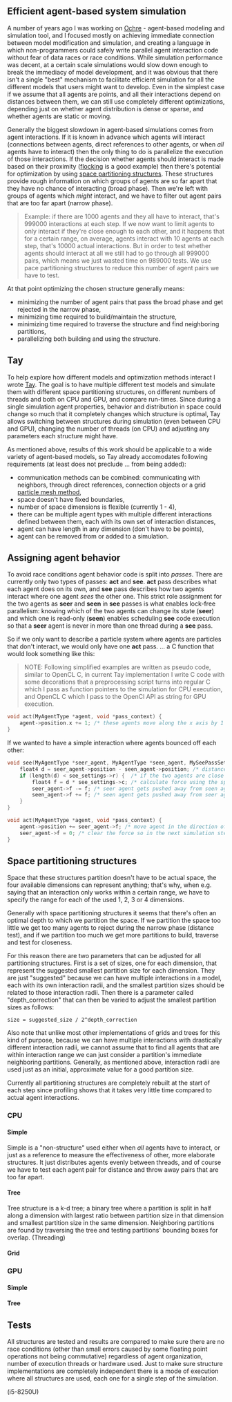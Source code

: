 
## Efficient agent-based system simulation

A number of years ago I was working on [Ochre](https://github.com/bcace/ochre) - agent-based modeling and simulation tool, and I focused mostly on achieving immediate connection between model modification and simulation, and creating a language in which non-programmers could safely write parallel agent interaction code without fear of data races or race conditions. While simulation performance was decent, at a certain scale simulations would slow down enough to break the immediacy of model development, and it was obvious that there isn't a single "best" mechanism to facilitate efficient simulation for all the different models that users might want to develop. Even in the simplest case if we assume that all agents are points, and all their interactions depend on distances between them, we can still use completely different optimizations, depending just on whether agent distribution is dense or sparse, and whether agents are static or moving.

Generally the biggest slowdown in agent-based simulations comes from agent interactions. If it is known in advance which agents will interact (connections between agents, direct references to other agents, or when *all* agents have to interact) then the only thing to do is parallelize the execution of those interactions. If the decision whether agents should interact is made based on their proximity ([flocking](https://en.wikipedia.org/wiki/Flocking_(behavior)) is a good example) then there's potential for optimization by using [space partitioning structures](https://en.wikipedia.org/wiki/Space_partitioning). These structures provide rough information on which groups of agents are so far apart that they have no chance of interacting (broad phase). Then we're left with groups of agents which *might* interact, and we have to filter out agent pairs that are too far apart (narrow phase).

> Example: if there are 1000 agents and they all have to interact, that's 999000 interactions at each step. If we now want to limit agents to only interact if they're close enough to each other, and it happens that for a certain range, on average, agents interact with 10 agents at each step, that's 10000 actual interactions. But in order to test whether agents should interact at all we still had to go through all 999000 pairs, which means we just wasted time on 989000 tests. We use pace partitioning structures to reduce this number of agent pairs we have to test.

At that point optimizing the chosen structure generally means:

* minimizing the number of agent pairs that pass the broad phase and get rejected in the narrow phase,
* minimizing time required to build/maintain the structure,
* minimizing time required to traverse the structure and find neighboring partitions,
* parallelizing both building and using the structure.

## Tay

To help explore how different models and optimization methods interact I wrote [Tay](https://github.com/bcace/tay). The goal is to have multiple different test models and simulate them with different space partitioning structures, on different numbers of threads and both on CPU and GPU, and compare run-times. Since during a single simulation agent properties, behavior and distribution in space could change so much that it completely changes which structure is optimal, Tay allows switching between structures during simulation (even between CPU and GPU), changing the number of threads (on CPU) and adjusting any parameters each structure might have.

As mentioned above, results of this work should be applicable to a wide variety of agent-based models, so Tay already accomodates following requirements (at least does not preclude ... from being added):

* communication methods can be combined: communicating with neighbors, through direct references, connection objects or a grid [particle mesh method](https://en.wikipedia.org/wiki/Particle_Mesh),
* space doesn't have fixed boundaries,
* number of space dimensions is flexible (currently 1 - 4),
* there can be multiple agent types with multiple different interactions defined between them, each with its own set of interaction distances,
* agent can have length in any dimension (don't have to be points),
* agent can be removed from or added to a simulation.

## Assigning agent behavior

To avoid race conditions agent behavior code is split into *passes*. There are currently only two types of passes: **act** and **see**. **act** pass describes what each agent does on its own, and **see** pass describes how two agents interact where one agent *sees* the other one. This strict role assignment for the two agents as **seer** and **seen** in **see** passes is what enables lock-free parallelism: knowing which of the two agents can change its state (**seer**) and which one is read-only (**seen**) enables scheduling **see** code execution so that a **seer** agent is never in more than one thread during a **see** pass.

So if we only want to describe a particle system where agents are particles that don't interact, we would only have one **act** pass. ... a C function that would look something like this:

> NOTE: Following simplified examples are written as pseudo code, similar to OpenCL C, in current Tay implementation I write C code with some decorations that a preprocessing script turns into regular C which I pass as function pointers to the simulation for CPU execution, and OpenCL C which I pass to the OpenCl API as string for GPU execution.

```C
void act(MyAgentType *agent, void *pass_context) {
    agent->position.x += 1; /* these agents move along the x axis by 1 each simulation step */
}
```

If we wanted to have a simple interaction where agents bounced off each other:

```C
void see(MyAgentType *seer_agent, MyAgentType *seen_agent, MySeePassSettings *see_settings) {
    float4 d = seer_agent->position - seen_agent->position; /* distance between two agents */
    if (length(d) < see_settings->r) {  /* if the two agents are close enough */
        float4 f = d * see_settings->c; /* calculate force using the spring constant */
        seer_agent->f -= f; /* seer agent gets pushed away from seen agent */
        seen_agent->f += f; /* seen agent gets pushed away from seer agent */
    }
}

void act(MyAgentType *agent, void *pass_context) {
    agent->position += seer_agent->f; /* move agent in the direction of the force */
    seer_agent->f = 0; /* clear the force so in the next simulation step agent can accumulate new resulting force */
}
```

## Space partitioning structures

Space that these structures partition doesn't have to be actual space, the four available dimensions can represent anything; that's why, when e.g. saying that an interaction only works within a certain range, we have to specify the range for each of the used 1, 2, 3 or 4 dimensions.

Generally with space partitioning structures it seems that there's often an optimal depth to which we partition the space. If we partition the space too little we get too many agents to reject during the narrow phase (distance test), and if we partition too much we get more partitions to build, traverse and test for closeness.

For this reason there are two parameters that can be adjusted for all partitioning structures. First is a set of sizes, one for each dimension, that represent the suggested smallest partition size for each dimension. They are just "suggested" because we can have multiple interactions in a model, each with its own interaction radii, and the smallest partition sizes should be related to those interaction radii. Then there is a parameter called "depth_correction" that can then be varied to adjust the smallest partition sizes as follows:

```
size = suggested_size / 2^depth_correction
```

Also note that unlike most other implementations of grids and trees for this kind of purpose, because we can have multiple interactions with drastically different interaction radii, we cannot assume that to find all agents that are within interaction range we can just consider a partition's immediate neighboring partitions. Generally, as mentioned above, interaction radii are used just as an initial, approximate value for a good partition size.

Currently all partitioning structures are completely rebuilt at the start of each step since profiling shows that it takes very little time compared to actual agent interactions.

### CPU

#### Simple

Simple is a "non-structure" used either when *all* agents have to interact, or just as a reference to measure the effectiveness of other, more elaborate structures. It just distributes agents evenly between threads, and of course we have to test each agent pair for distance and throw away pairs that are too far apart.

#### Tree

Tree structure is a k-d tree; a binary tree where a partition is split in half along a dimension with largest ratio between partition size in that dimension and smallest partition size in the same dimension. Neighboring partitions are found by traversing the tree and testing partitions' bounding boxes for overlap. (Threading)

#### Grid

### GPU

#### Simple

#### Tree

## Tests

All structures are tested and results are compared to make sure there are no race conditions (other than small errors caused by some floating point operations not being commutative) regardless of agent organization, number of execution threads or hardware used. Just to make sure structure implementations are completely independent there is a mode of execution where all structures are used, each one for a single step of the simulation.

(i5-8250U)
